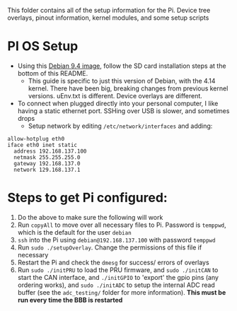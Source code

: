 This folder contains all of the setup information for the Pi. Device tree overlays, pinout information, kernel modules, and some setup scripts
# PI OS Setup
  * Using this [Debian 9.4 image](http://debian.beagleboard.org/images/bone-debian-9.4-iot-armhf-2018-06-17-4gb.img.xz), follow the SD card installation steps at the bottom of this README.
    * This guide is specific to just this version of Debian, with the 4.14 kernel. There have been big, breaking changes from previous kernel versions. uEnv.txt is different. Device overlays are different.
  * To connect when plugged directly into your personal computer, I like having a static ethernet port. SSHing over USB is slower, and sometimes drops
    * Setup network by editing `/etc/network/interfaces` and adding:
  ```
  allow-hotplug eth0
  iface eth0 inet static
    address 192.168.137.100
    netmask 255.255.255.0
    gateway 192.168.137.0
    network 129.168.137.1
  ```
# Steps to get Pi configured:
1. Do the above to make sure the following will work
2. Run `copyAll` to move over all necessary files to Pi. Password is `temppwd`, which is the default for the user `debian`
3. `ssh` into the Pi using `debian@192.168.137.100` with password `temppwd`
4. Run `sudo ./setupOverlay`. Change the permissions of this file if necessary
5. Restart the Pi and check the `dmesg` for success/ errors of overlays
6. Run `sudo ./initPRU` to load the PRU firmware, and `sudo ./initCAN` to start the CAN interface, and `./initGPIO` to 'export' the gpio pins (any ordering works), and `sudo ./initADC` to setup the internal ADC read buffer (see the `adc_testing/` folder for more information). **This must be run every time the BBB is restarted**
